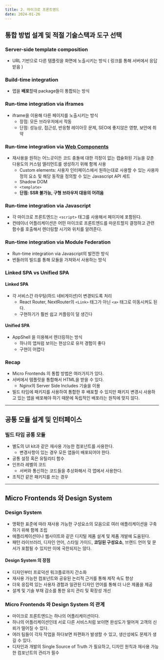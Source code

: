 ```yaml
---
title: 2. 마이크로 프론트엔드
date: 2024-01-26
---
```

## 통합 방법 설계 및 적절 기술스택과 도구 선택
### Server-side template composition
- URL 기반으로 다른 템플릿을 화면에 노출시키는 방식 ( 링크를 통해 서버에서 응답받음 )
### Build-time integration
- 앱을 **배포**할때 package들이 통합되는 방식
### Run-time integration via iframes
- iframe을 이용해 다른 페이지를 노출시키는 방식
	- 장점: 모든 브라우저에서 작동
	- 단점: 성능상, 접근성, 반응형 레이아웃 문제, SEO에 좋지않은 영향, 보안에 취약
### Run-time integration via [Web Components](https://developer.mozilla.org/en-US/docs/Web/API/Web_components)
- 재사용을 원하는 어느곳이든 코드 충돌에 대한 걱정이 없는 캡슐화된 기능을 갖춘 다용도의 커스텀 엘리먼트를 생성하기 위해 함께 사용
	- Custom elements: 사용자 인터페이스에서 원하는대로 사용할 수 있는 사용자 정의 요소 및 해당 동작을 정의할 수 있는 Javascript API 세트
	- Shadow DOM
	- `<template>`
	- **단점: SSR 불가능, 구형 브라우저 대응의 어려움**
### Run-time integration via Javascript
- 각 마이크로 프론트엔드는 `<script>` 태그를 사용해서 페이지에 포함된다.
- 컨테이너 어플리케이션은 어떤 마이크로 프론트엔드를 마운트할지 결정하고 관련 함수를 호출해서 렌더링할 시기와 위치를 알려준다.
### Run-time integration via Module Federation
- Run-time integration via Javascript의 발전한 방식
- 번들러의 빌드를 통해 모듈을 가져와서 사용하는 방식
### Linked SPA vs Unified SPA
#### Linked SPA
- 각 서비스간 라우팅(하드 네비게이션)이 변경되도록 처리 
	- React Router, NextRouter의 `<Link>` 태그가 아닌 `<a>` 태그로 이동시켜도 된다.
	- 구현하기가 훨씬 쉽고 커플링이 덜 생긴다 
#### Unified SPA
- AppShell 을 이용해서 렌더링하는 방식
	- 하나의 앱처럼 보이는 현상으로 유저 경험이 좋다
	- 구현이 어렵다
### Recap
- Micro Frontends 의 통합 방법은 여러가지가 있다.
- 서버에서 템플릿을 통합해서 HTML을 받을 수 있다.
	- Nginx의 Server Side Includes 기술을 이용
- 빌드 타임에 패키지를 사용하여 통합한 후 배포할 수 있지만 패키지 변경시 사용하고 있는 앱을 배포해야 하기 때문에 독립적인 배포라는 원칙에 맞지 않다.

---
## 공통 모듈 설계 및 인터페이스
### 빌드 타임 공통 모듈
- 별도의 UI kit과 같은 재사용 가능한 컴포넌트를 사용한다.
	- 변경사항이 있는 경우 모든 앱들이 배포되어야 한다.
- 공통 설정 혹은 유틸리티 함수
- 인프라 레벨의 코드
	- 서버와 통신하는 코드들을 추상화해서 각 앱에서 사용한다.
- 조직간 같은 패키지를 쓰는 경우

---
## Micro Frontends 와 Design System
### Design System
- 명확한 표준에 따라 재사용 가능한 구성요소의 모음으로 여러 애플리케이션을 구축하기 위해 함께 조립
- 애플리케이션이나 웹사이트와 같은 디지털 제품 설계 및 제품 개발에 도움된다.
- 패턴 라이브러리, 디자인 언어, 스타일 가이드, **코딩된 구성요소**, 브랜드 언어 및 문서가 포함될 수 있지만 이에 국한되지는 않다.
#### Design System 의 장점
- 디자인부터 프로덕션 워크플로까지 간소화
- 재사용 가능한 컴포넌트와 공유된 논리적 근거를 통해 제작 속도 향상
- 더욱 응집력 있는 사용자 경험과 일관된 디자인 언어를 통해 더 나은 제품을 제공
- 설계 및 기술 부채 감소를 통한 유지 관리 및 확장성 개선
### Micro Frontends 와 Design System 의 관계
- 마이크로 프론트엔드는 하나의 어플리케이션이다.
- 하나의 어플리케이션인데 서로 다른 서비스처럼 보이면 완성도가 떨어져 고객의 신뢰가 떨어질 수 있다.
- 여러 팀들이 각자 작업을 하다보면 파편화가 발생할 수 있고, 생산성에도 문제가 생길 수 있다.
- 디자인과 개발의 Single Source of Truth 가 필요하고, 디자인 원칙과 재사용 가능한 컴포넌트의 관리가 필수


